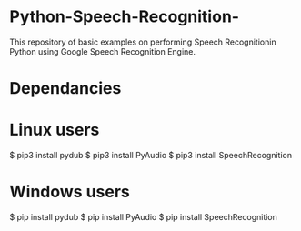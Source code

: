 # Python-Speech-Recognition-
This repository of basic examples on performing Speech Recognitionin Python using Google Speech Recognition Engine.
# Dependancies

# Linux users
$ pip3 install pydub
$ pip3 install PyAudio
$ pip3 install SpeechRecognition

# Windows users
$ pip install pydub
$ pip install PyAudio
$ pip install SpeechRecognition
